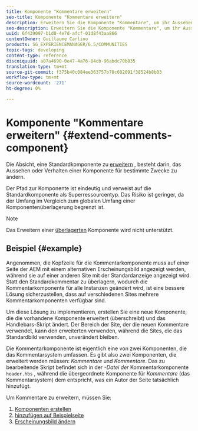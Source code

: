 ```yaml
---
title: Komponente "Kommentare erweitern"
seo-title: Komponente "Kommentare erweitern"
description: Erweitern Sie die Komponente "Kommentare", um ihr Aussehen oder Verhalten für bestimmte Zwecke zu ändern
seo-description: Erweitern Sie die Komponente "Kommentare", um ihr Aussehen oder Verhalten für bestimmte Zwecke zu ändern
uuid: 6f439097-b1d0-4e7d-afcf-01d8f43aa866
contentOwner: Guillaume Carlino
products: SG_EXPERIENCEMANAGER/6.5/COMMUNITIES
topic-tags: developing
content-type: reference
discoiquuid: a07a4690-0e47-4a76-84cb-96abdc70b835
translation-type: tm+mt
source-git-commit: f375b40c084ee363757b78c602091f38524b8b03
workflow-type: tm+mt
source-wordcount: '271'
ht-degree: 0%

---
```



# Komponente &quot;Kommentare erweitern&quot;  {#extend-comments-component}

Die Absicht, eine Standardkomponente zu [erweitern](client-customize.md#extensions) , besteht darin, das Aussehen oder Verhalten einer Komponente für bestimmte Zwecke zu ändern.

Der Pfad zur Komponente ist eindeutig und verweist auf die Standardkomponente als Superressourcentyp. Das Risiko ist geringer, da der Umfang im Vergleich zum globalen Umfang einer Komponentenüberlagerung begrenzt ist.

>[!NOTE]
>
>Das Erweitern einer [überlagerten](client-customize.md#overlays) Komponente wird nicht unterstützt.

## Beispiel {#example}

Angenommen, die Kopfzeile für die Kommentarkomponente muss auf einer Seite der AEM mit einem alternativen Erscheinungsbild angezeigt werden, während sie auf einer anderen Site mit der Standardanzeige angezeigt wird. Statt den Standardkommentar zu überlagern, wodurch die Kommentarkomponente für alle Instanzen geändert wird, ist eine bessere Lösung sicherzustellen, dass auf verschiedenen Sites mehrere Kommentarkomponenten verfügbar sind.

Um diese Lösung zu implementieren, erstellen Sie eine neue Komponente, die die vorhandene Komponente erweitert (überschreibt) und das Handlebars-Skript ändert. Der Bereich der Site, der die neuen Kommentare verwendet, kann den erweiterten verwenden, während die Sites, die das Standardbild verwenden, unverändert bleiben.

Die Kommentarkomponente ist eigentlich eine von zwei Komponenten, die das Kommentarsystem umfassen. Es gibt also zwei Komponenten, die erweitert werden müssen: *Kommentare* und *Kommentare*. Das zu bearbeitende Skript befindet sich in der *-Datei der* Kommentarkomponente `header.hbs` , während die übergeordnete Komponente für *Kommentare* (das Kommentarsystem) dem entspricht, was ein Autor der Seite tatsächlich hinzufügt.

Um Kommentare zu erweitern, müssen Sie:

1. [Komponenten erstellen](extend-create-components.md)
1. [hinzufügen auf Beispielseite](extend-sample-page.md)
1. [Erscheinungsbild ändern](extend-alter-appearance.md)

